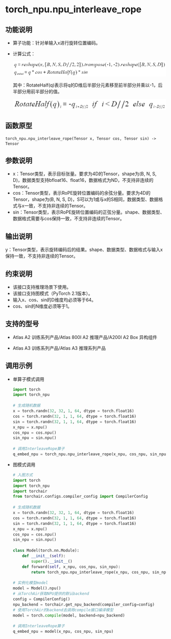 # torch\_npu.npu\_interleave\_rope

## 功能说明

-   算子功能：针对单输入x进行旋转位置编码。
-   计算公式：

    ![](./figures/zh-cn_formulaimage_0000002238091144.png)

     其中：RotateHalf\(q\)表示将q的D维后半部分元素移至前半部分并乘以-1，后半部分用前半部分的值。

    ![](./figures/zh-cn_formulaimage_0000002237943254.png)

## 函数原型

```
torch_npu.npu_interleave_rope(Tensor x, Tensor cos, Tensor sin) -> Tensor
```

## 参数说明

-   x：Tensor类型，表示目标张量。要求为4D的Tensor，shape为\(B, N, S, D\)，数据类型支持bfloat16、float16，数据格式为ND，不支持非连续的Tensor。
-   cos：Tensor类型，表示RoPE旋转位置编码的余弦分量。要求为4D的Tensor，shape为\(B, N, S, D\)，S可以为1或与x的S相同，数据类型、数据格式与x一致，不支持非连续的Tensor。
-   sin：Tensor类型，表示RoPE旋转位置编码的正弦分量。shape、数据类型、数据格式需要与cos保持一致，不支持非连续的Tensor。

## 输出说明

y：Tensor类型，表示旋转编码后的结果。shape、数据类型、数据格式与输入x保持一致，不支持非连续的Tensor。

## 约束说明

-   该接口支持推理场景下使用。
-   该接口支持图模式（PyTorch 2.1版本）。
-   输入x、cos、sin的D维度均必须等于64。
-   cos、sin的N维度必须等于1。

## 支持的型号

-   <term>Atlas A2 训练系列产品/Atlas 800I A2 推理产品/A200I A2 Box 异构组件</term>

-   <term>Atlas A3 训练系列产品/Atlas A3 推理系列产品</term>

## 调用示例

-   单算子模式调用

    ```python
    import torch
    import torch_npu
    
    # 生成随机数据
    x = torch.randn(32, 32, 1, 64, dtype = torch.float16)
    cos = torch.randn(32, 1, 1, 64, dtype = torch.float16)
    sin = torch.randn(32, 1, 1, 64, dtype = torch.float16)
    x_npu = x.npu()
    cos_npu = cos.npu()
    sin_npu = sin.npu()
    
    # 调用InterleaveRope算子
    q_embed_npu = torch_npu.npu_interleave_rope(x_npu, cos_npu, sin_npu)
    ```

-   图模式调用

    ```python
    # 入图方式
    import torch
    import torch_npu
    import torchair
    from torchair.configs.compiler_config import CompilerConfig
    
    # 生成随机数据
    x = torch.randn(32, 32, 1, 64, dtype = torch.float16)
    cos = torch.randn(32, 1, 1, 64, dtype = torch.float16)
    sin = torch.randn(32, 1, 1, 64, dtype = torch.float16)
    x_npu = x.npu()
    cos_npu = cos.npu()
    sin_npu = sin.npu()
    
    class Model(torch.nn.Module):
        def __init__(self):
            super().__init__()
        def forward(self, x_npu, cos_npu, sin_npu):
            return torch_npu.npu_interleave_rope(x_npu, cos_npu, sin_npu)
    
    # 实例化模型model
    model = Model().npu()
    # 从TorchAir获取NPU提供的默认backend
    config = CompilerConfig()
    npu_backend = torchair.get_npu_backend(compiler_config=config)
    # 使用TorchAir的backend去调用compile接口编译模型
    model = torch.compile(model, backend=npu_backend)
    
    # 调用InterleaveRope算子
    q_embed_npu = model(x_npu, cos_npu, sin_npu)
    ```

